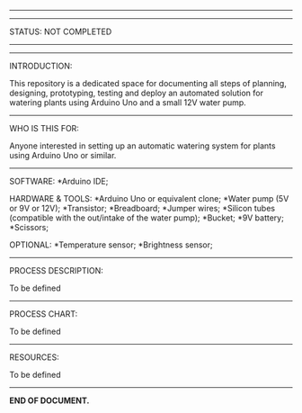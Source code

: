__________________________________________________________________________________________________________
__________________________________________________________________________________________________________
STATUS: NOT COMPLETED
__________________________________________________________________________________________________________
__________________________________________________________________________________________________________

INTRODUCTION:

This repository is a dedicated space for documenting all steps of planning, designing, prototyping, testing and deploy an automated solution for watering plants using Arduino Uno and a small 12V water pump.

__________________________________________________________________________________________________________

WHO IS THIS FOR:

Anyone interested in setting up an automatic watering system for plants using Arduino Uno or similar.

__________________________________________________________________________________________________________

SOFTWARE:
*Arduino IDE;

HARDWARE & TOOLS:
*Arduino Uno or equivalent clone;
*Water pump (5V or 9V or 12V);
*Transistor;
*Breadboard;
*Jumper wires;
*Silicon tubes (compatible with the out/intake of the water pump);
*Bucket;
*9V battery;
*Scissors;

OPTIONAL:
*Temperature sensor;
*Brightness sensor;

__________________________________________________________________________________________________________

PROCESS DESCRIPTION:

To be defined

__________________________________________________________________________________________________________

PROCESS CHART:

To be defined

__________________________________________________________________________________________________________

RESOURCES:

To be defined

__________________________________________________________________________________________________________

**END OF DOCUMENT.**

